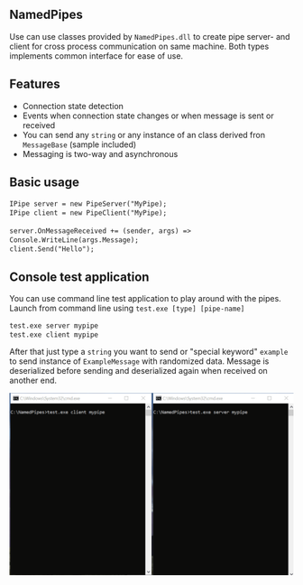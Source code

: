 
## NamedPipes

Use can use classes provided by `NamedPipes.dll` to create pipe server- and client for cross process communication on same machine.
Both types implements common interface for ease of use.

## Features
- Connection state detection
- Events when connection state changes or when message is sent or received
- You can send any `string` or any instance of an class derived fron `MessageBase` (sample included)
- Messaging is two-way and asynchronous

## Basic usage
    IPipe server = new PipeServer("MyPipe);
    IPipe client = new PipeClient("MyPipe);

    server.OnMessageReceived += (sender, args) => Console.WriteLine(args.Message);
    client.Send("Hello");

## Console test application

You can use command line test application to play around with the pipes.<br>
Launch from command line using `test.exe [type] [pipe-name]`

    test.exe server mypipe
    test.exe client mypipe

After that just type a `string` you want to send or "special keyword" `example` to send instance of `ExampleMessage` with randomized data.
Message is deserialized before sending and deserialized again when received on another end.

![test command line application](/git_images/pipes.gif?raw=true)
